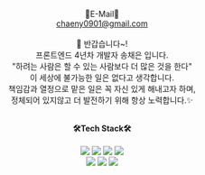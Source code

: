 <div align = "center">

💌E-Mail💌</br>
chaeny0901@gmail.com</br>
</br>
👋 반갑습니다~!</br>
프론트엔드 4년차 개발자 송채은 입니다. </br>
"하려는 사람은 할 수 있는 사람보다 더 많은 것을 한다"</br>
이 세상에 불가능한 일은 없다고 생각합니다.</br>
책임감과 열정으로 맡은 일은 꼭 자신 있게 해내고자 하며,</br>
정체되어 있지않고 더 발전하기 위해 항상 노력합니다.✨
</br></br>

<b>🛠Tech Stack🛠</b></br></br>
<img src="https://img.shields.io/badge/html-E34F26?style=for-the-badge&logo=html5&logoColor=white">
<img src="https://img.shields.io/badge/css-1572B6?style=for-the-badge&logo=css3&logoColor=white">
<img src="https://img.shields.io/badge/bootstrap-7952B3?style=for-the-badge&logo=bootstrap&logoColor=white">
<img src="https://img.shields.io/badge/jquery-0769AD?style=for-the-badge&logo=jquery&logoColor=white"></br>
<img src="https://img.shields.io/badge/javascript-F7DF1E?style=for-the-badge&logo=javascript&logoColor=black">
<img src="https://img.shields.io/badge/Django-092E20?style=for-the-badge&logo=Django&logoColor=white"/></a>
<img src="https://img.shields.io/badge/github-181717?style=for-the-badge&logo=github&logoColor=white">

</div>

<!--
**chaeeunSong/chaeeunSong** is a ✨ _special_ ✨ repository because its `README.md` (this file) appears on your GitHub profile.

Here are some ideas to get you started:

- 🔭 I’m currently working on ...
- 🌱 I’m currently learning ...
- 👯 I’m looking to collaborate on ...
- 🤔 I’m looking for help with ...
- 💬 Ask me about ...
- 📫 How to reach me: ...
- 😄 Pronouns: ...
- ⚡ Fun fact: ...
-->
